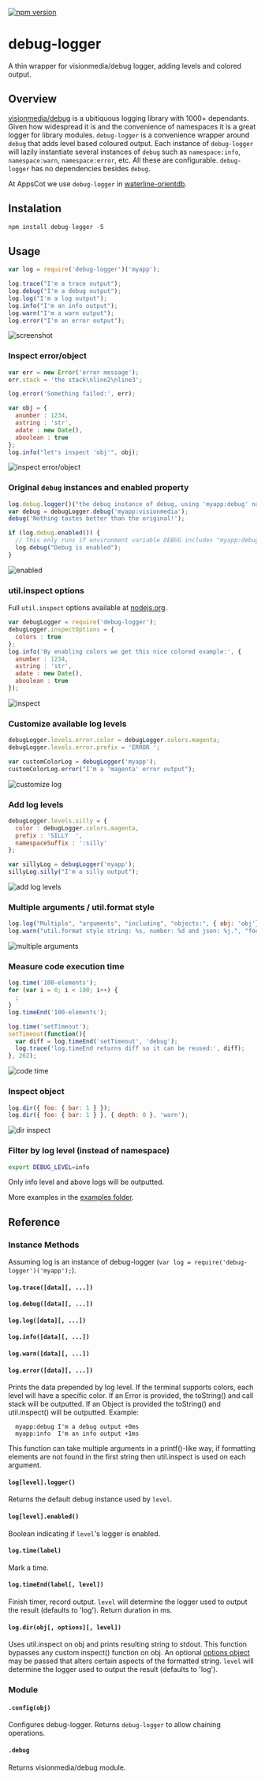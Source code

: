 [![npm version](https://badge.fury.io/js/debug-logger.svg)](http://badge.fury.io/js/debug-logger)

debug-logger
============

A thin wrapper for visionmedia/debug logger, adding levels and colored output.

## Overview
[visionmedia/debug](https://github.com/visionmedia/debug) is a ubitiquous logging library with 1000+ dependants. Given how widespread it is and the convenience of namespaces it is a great logger for library modules.
`debug-logger` is a convenience wrapper around `debug` that adds level based coloured output. Each instance of `debug-logger` will lazily instantiate several instances of `debug` such as `namespace:info`, `namespace:warn`, `namespace:error`, etc. All these are configurable. `debug-logger` has no dependencies besides `debug`.

At AppsCot we use `debug-logger` in [waterline-orientdb](https://github.com/appscot/waterline-orientdb).

## Instalation
```javascript
npm install debug-logger -S
```

## Usage
```javascript
var log = require('debug-logger')('myapp');

log.trace("I'm a trace output");
log.debug("I'm a debug output");
log.log("I'm a log output");
log.info("I'm an info output");
log.warn("I'm a warn output");
log.error("I'm an error output");
```
![screenshot](https://raw.githubusercontent.com/wiki/appscot/debug-logger/ScreenShot.png)

### Inspect error/object
```javascript
var err = new Error('error message');
err.stack = 'the stack\nline2\nline3';

log.error('Something failed:', err);

var obj = {
  anumber : 1234,
  astring : 'str',
  adate : new Date(),
  aboolean : true
};
log.info("let's inspect 'obj'", obj);
```
![inspect error/object](https://raw.githubusercontent.com/wiki/appscot/debug-logger/error_object.png)

### Original `debug` instances and enabled property
```javascript
log.debug.logger()("the debug instance of debug, using 'myapp:debug' namespace");
var debug = debugLogger.debug('myapp:visionmedia');
debug('Nothing tastes better than the original!');

if (log.debug.enabled()) {
  // This only runs if environment variable DEBUG includes "myapp:debug" namespace
  log.debug("Debug is enabled");
}
```
![enabled](https://raw.githubusercontent.com/wiki/appscot/debug-logger/enabled.png)

### util.inspect options
Full `util.inspect` options available at [nodejs.org](http://nodejs.org/api/util.html#util_util_inspect_object_options).
```javascript
var debugLogger = require('debug-logger');
debugLogger.inspectOptions = {
  colors : true
};
log.info('By enabling colors we get this nice colored example:', {
  anumber : 1234,
  astring : 'str',
  adate : new Date(),
  aboolean : true
});
```
![inspect](https://raw.githubusercontent.com/wiki/appscot/debug-logger/inspect.png)

### Customize available log levels
```javascript
debugLogger.levels.error.color = debugLogger.colors.magenta;
debugLogger.levels.error.prefix = 'ERROR ';

var customColorLog = debugLogger('myapp');
customColorLog.error("I'm a 'magenta' error output");
```
![customize log](https://raw.githubusercontent.com/wiki/appscot/debug-logger/customize_log.png)

### Add log levels
```javascript
debugLogger.levels.silly = {
  color : debugLogger.colors.magenta,
  prefix : 'SILLY  ',
  namespaceSuffix : ':silly'
};

var sillyLog = debugLogger('myapp');
sillyLog.silly("I'm a silly output");
```
![add log levels](https://raw.githubusercontent.com/wiki/appscot/debug-logger/silly.png)

### Multiple arguments / util.format style
```javascript
log.log("Multiple", "arguments", "including", "objects:", { obj: 'obj'}, "makes life easier");
log.warn("util.format style string: %s, number: %d and json: %j.", "foo", 13, { obj: 'json'});
```
![multiple arguments](https://raw.githubusercontent.com/wiki/appscot/debug-logger/arguments.png)

### Measure code execution time
```javascript
log.time('100-elements');
for (var i = 0; i < 100; i++) {
  ;
}
log.timeEnd('100-elements');

log.time('setTimeout');
setTimeout(function(){
  var diff = log.timeEnd('setTimeout', 'debug');
  log.trace('log.timeEnd returns diff so it can be reused:', diff);
}, 262);
```
![code time](https://raw.githubusercontent.com/wiki/appscot/debug-logger/time.png)

### Inspect object
```javascript
log.dir({ foo: { bar: 1 } });
log.dir({ foo: { bar: 1 } }, { depth: 0 }, 'warn');
```
![dir inspect](https://raw.githubusercontent.com/wiki/appscot/debug-logger/dir.png)

### Filter by log level (instead of namespace)
```sh
export DEBUG_LEVEL=info
```
Only info level and above logs will be outputted.

More examples in the [examples folder](https://github.com/appscot/debug-logger/blob/master/examples).

## Reference

### Instance Methods

Assuming log is an instance of debug-logger (`var log = require('debug-logger')('myapp');`).

#### `log.trace([data][, ...])`
#### `log.debug([data][, ...])`
#### `log.log([data][, ...])`
#### `log.info([data][, ...])`
#### `log.warn([data][, ...])`
#### `log.error([data][, ...])`
Prints the data prepended by log level. If the terminal supports colors, each level will have a specific color. If an Error is provided, the toString() and call stack will be outputted. If an Object is provided the toString() and util.inspect() will be outputted. Example:
```
  myapp:debug I'm a debug output +0ms
  myapp:info  I'm an info output +1ms
```
This function can take multiple arguments in a printf()-like way, if formatting elements are not found in the first string then util.inspect is used on each argument.

#### `log[level].logger()`
Returns the default debug instance used by `level`.

#### `log[level].enabled()`
Boolean indicating if `level`'s logger is enabled.

#### `log.time(label)`
Mark a time.

#### `log.timeEnd(label[, level])`
Finish timer, record output. `level` will determine the logger used to output the result (defaults to 'log').
Return duration in ms.

#### `log.dir(obj[, options][, level])`
Uses util.inspect on obj and prints resulting string to stdout. This function bypasses any custom inspect() function on obj. An optional [options object](https://nodejs.org/api/console.html#console_console_dir_obj_options) may be passed that alters certain aspects of the formatted string.
`level` will determine the logger used to output the result (defaults to 'log').

### Module

#### `.config(obj)`
Configures debug-logger. Returns `debug-logger` to allow chaining operations.

#### `.debug`
Returns visionmedia/debug module.
